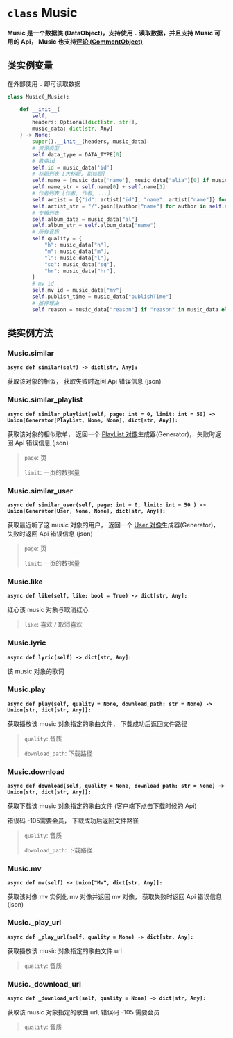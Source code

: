 # `class` Music

**Music 是一个数据类 (DataObject)，支持使用 `.` 读取数据，并且支持 Music 可用的 Api， Music 也支持[评论 (CommentObject)](/pycloudmusic/CommentObject)**

## 类实例变量

在外部使用 `.` 即可读取数据

```python
class Music(_Music):

    def __init__(
        self, 
        headers: Optional[dict[str, str]], 
        music_data: dict[str, Any]
    ) -> None:
        super().__init__(headers, music_data)
        # 资源类型
        self.data_type = DATA_TYPE[0]
        # 歌曲id
        self.id = music_data['id']
        # 标题列表 [大标题, 副标题]
        self.name = [music_data['name'], music_data["alia"][0] if music_data["alia"] != [] else ""]
        self.name_str = self.name[0] + self.name[1]
        # 作者列表 [作者, 作者, ...]
        self.artist = [{"id": artist["id"], "name": artist["name"]} for artist in music_data['ar']]
        self.artist_str = "/".join([author["name"] for author in self.artist])
        # 专辑列表
        self.album_data = music_data["al"]
        self.album_str = self.album_data["name"]
        # 所有音质
        self.quality = {
            "h": music_data["h"],
            "m": music_data["m"],
            "l": music_data["l"],
            "sq": music_data["sq"],
            "hr": music_data["hr"],
        }
        # mv id
        self.mv_id = music_data["mv"]
        self.publish_time = music_data["publishTime"]
        # 推荐理由
        self.reason = music_data["reason"] if "reason" in music_data else None
```

## 类实例方法

### Music.similar

**`async def similar(self) -> dict[str, Any]:`**

获取该对象的相似， 获取失败时返回 Api 错误信息 (json)

### Music.similar_playlist

**`async def similar_playlist(self, page: int = 0, limit: int = 50) -> Union[Generator[PlayList, None, None], dict[str, Any]]:`**

获取该对象的相似歌单， 返回一个 [PlayList 对像](/pycloudmusic/PlayList)生成器(Generator)， 失败时返回 Api 错误信息 (json)

> `page`: 页
>
> `limit`: 一页的数据量

### Music.similar_user

**`async def similar_user(self, page: int = 0, limit: int = 50 ) -> Union[Generator[User, None, None], dict[str, Any]]:`**

获取最近听了这 music 对象的用户， 返回一个 [User 对像](/pycloudmusic/User)生成器(Generator)， 失败时返回 Api 错误信息 (json)

> `page`: 页
>
> `limit`: 一页的数据量

### Music.like

**`async def like(self, like: bool = True) -> dict[str, Any]:`**

红心该 music 对象与取消红心

> `like`: 喜欢 / 取消喜欢

### Music.lyric

**`async def lyric(self) -> dict[str, Any]:`**

该 music 对象的歌词

### Music.play

**`async def play(self, quality = None, download_path: str = None) -> Union[str, dict[str, Any]]:`**

获取播放该 music 对象指定的歌曲文件， 下载成功后返回文件路径

> `quality`: 音质
>
> `download_path`: 下载路径

### Music.download

**`async def download(self, quality = None, download_path: str = None) -> Union[str, dict[str, Any]]:`**

获取下载该 music 对象指定的歌曲文件 (客户端下点击下载时候的 Api)

错误码 -105需要会员， 下载成功后返回文件路径

> `quality`: 音质
>
> `download_path`: 下载路径

### Music.mv

**`async def mv(self) -> Union["Mv", dict[str, Any]]:`**

获取该对像 mv 实例化 mv 对像并返回 mv 对像， 获取失败时返回 Api 错误信息 (json)

### Music._play_url

**`async def _play_url(self, quality = None) -> dict[str, Any]:`**

获取播放该 music 对象指定的歌曲文件 url

> `quality`: 音质

### Music._download_url

**`async def _download_url(self, quality = None) -> dict[str, Any]:`**

获取该 music 对象指定的歌曲 url, 错误码 -105 需要会员

> `quality`: 音质

